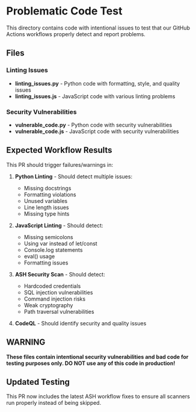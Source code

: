 # Problematic Code Test

This directory contains code with intentional issues to test that our GitHub Actions workflows properly detect and report problems.

## Files

### Linting Issues
- **linting_issues.py** - Python code with formatting, style, and quality issues
- **linting_issues.js** - JavaScript code with various linting problems

### Security Vulnerabilities
- **vulnerable_code.py** - Python code with security vulnerabilities
- **vulnerable_code.js** - JavaScript code with security vulnerabilities

## Expected Workflow Results

This PR should trigger failures/warnings in:

1. **Python Linting** - Should detect multiple issues:
   - Missing docstrings
   - Formatting violations
   - Unused variables
   - Line length issues
   - Missing type hints

2. **JavaScript Linting** - Should detect:
   - Missing semicolons
   - Using var instead of let/const
   - Console.log statements
   - eval() usage
   - Formatting issues

3. **ASH Security Scan** - Should detect:
   - Hardcoded credentials
   - SQL injection vulnerabilities
   - Command injection risks
   - Weak cryptography
   - Path traversal vulnerabilities

4. **CodeQL** - Should identify security and quality issues

## WARNING

**These files contain intentional security vulnerabilities and bad code for testing purposes only. DO NOT use any of this code in production!**

## Updated Testing
This PR now includes the latest ASH workflow fixes to ensure all scanners run properly instead of being skipped.